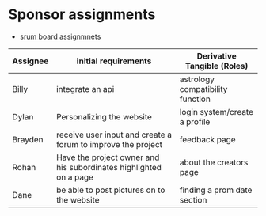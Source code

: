# Sponsor assignments

- [srum board assignmnets](https://github.com/BillyCherres/squirty_grinnellians/projects/1#card-79224916)

| Assignee   | initial requirements | Derivative Tangible (Roles)| 
| ----------- | ----------- | ----------- |
| Billy  |   integrate an api    |  astrology compatibility function   |
| Dylan  | Personalizing the website       | login system/create a  profile        |
|Brayden   | receive user input and create a forum to improve the project        | feedback page       |
| Rohan  | Have the project owner and his subordinates highlighted on a page       | about the creators page        |
| Dane   | be able to post pictures on to the website        | finding a prom date section       |
